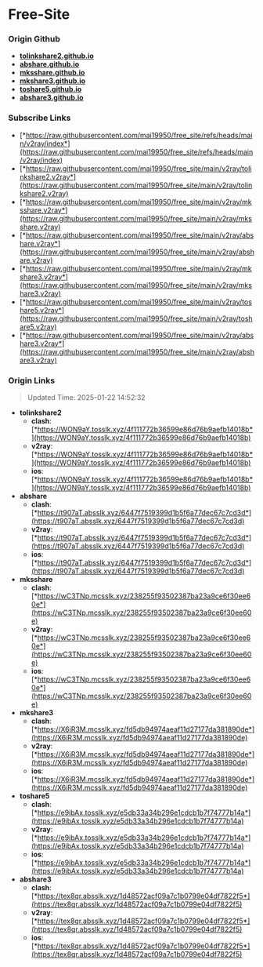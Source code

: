# Free-Site

### Origin Github

- [**tolinkshare2.github.io**](https://github.com/tolinkshare2/tolinkshare2.github.io)
- [**abshare.github.io**](https://github.com/abshare/abshare.github.io)
- [**mksshare.github.io**](https://github.com/mksshare/mksshare.github.io)
- [**mkshare3.github.io**](https://github.com/mkshare3/mkshare3.github.io)
- [**toshare5.github.io**](https://github.com/toshare5/toshare5.github.io)
- [**abshare3.github.io**](https://github.com/abshare3/abshare3.github.io)

### Subscribe Links

- [*https://raw.githubusercontent.com/mai19950/free_site/refs/heads/main/v2ray/index*](https://raw.githubusercontent.com/mai19950/free_site/refs/heads/main/v2ray/index)
- [*https://raw.githubusercontent.com/mai19950/free_site/main/v2ray/tolinkshare2.v2ray*](https://raw.githubusercontent.com/mai19950/free_site/main/v2ray/tolinkshare2.v2ray)
- [*https://raw.githubusercontent.com/mai19950/free_site/main/v2ray/mksshare.v2ray*](https://raw.githubusercontent.com/mai19950/free_site/main/v2ray/mksshare.v2ray)
- [*https://raw.githubusercontent.com/mai19950/free_site/main/v2ray/abshare.v2ray*](https://raw.githubusercontent.com/mai19950/free_site/main/v2ray/abshare.v2ray)
- [*https://raw.githubusercontent.com/mai19950/free_site/main/v2ray/mkshare3.v2ray*](https://raw.githubusercontent.com/mai19950/free_site/main/v2ray/mkshare3.v2ray)
- [*https://raw.githubusercontent.com/mai19950/free_site/main/v2ray/toshare5.v2ray*](https://raw.githubusercontent.com/mai19950/free_site/main/v2ray/toshare5.v2ray)
- [*https://raw.githubusercontent.com/mai19950/free_site/main/v2ray/abshare3.v2ray*](https://raw.githubusercontent.com/mai19950/free_site/main/v2ray/abshare3.v2ray)

### Origin Links

> Updated Time: 2025-01-22 14:52:32

- **tolinkshare2**
  - **clash**: [*https://WON9aY.tosslk.xyz/4f111772b36599e86d76b9aefb14018b*](https://WON9aY.tosslk.xyz/4f111772b36599e86d76b9aefb14018b)
  - **v2ray**: [*https://WON9aY.tosslk.xyz/4f111772b36599e86d76b9aefb14018b*](https://WON9aY.tosslk.xyz/4f111772b36599e86d76b9aefb14018b)
  - **ios**: [*https://WON9aY.tosslk.xyz/4f111772b36599e86d76b9aefb14018b*](https://WON9aY.tosslk.xyz/4f111772b36599e86d76b9aefb14018b)
- **abshare**
  - **clash**: [*https://t907aT.absslk.xyz/6447f7519399d1b5f6a77dec67c7cd3d*](https://t907aT.absslk.xyz/6447f7519399d1b5f6a77dec67c7cd3d)
  - **v2ray**: [*https://t907aT.absslk.xyz/6447f7519399d1b5f6a77dec67c7cd3d*](https://t907aT.absslk.xyz/6447f7519399d1b5f6a77dec67c7cd3d)
  - **ios**: [*https://t907aT.absslk.xyz/6447f7519399d1b5f6a77dec67c7cd3d*](https://t907aT.absslk.xyz/6447f7519399d1b5f6a77dec67c7cd3d)
- **mksshare**
  - **clash**: [*https://wC3TNp.mcsslk.xyz/238255f93502387ba23a9ce6f30ee60e*](https://wC3TNp.mcsslk.xyz/238255f93502387ba23a9ce6f30ee60e)
  - **v2ray**: [*https://wC3TNp.mcsslk.xyz/238255f93502387ba23a9ce6f30ee60e*](https://wC3TNp.mcsslk.xyz/238255f93502387ba23a9ce6f30ee60e)
  - **ios**: [*https://wC3TNp.mcsslk.xyz/238255f93502387ba23a9ce6f30ee60e*](https://wC3TNp.mcsslk.xyz/238255f93502387ba23a9ce6f30ee60e)
- **mkshare3**
  - **clash**: [*https://X6iR3M.mcsslk.xyz/fd5db94974aeaf11d27177da381890de*](https://X6iR3M.mcsslk.xyz/fd5db94974aeaf11d27177da381890de)
  - **v2ray**: [*https://X6iR3M.mcsslk.xyz/fd5db94974aeaf11d27177da381890de*](https://X6iR3M.mcsslk.xyz/fd5db94974aeaf11d27177da381890de)
  - **ios**: [*https://X6iR3M.mcsslk.xyz/fd5db94974aeaf11d27177da381890de*](https://X6iR3M.mcsslk.xyz/fd5db94974aeaf11d27177da381890de)
- **toshare5**
  - **clash**: [*https://e9ibAx.tosslk.xyz/e5db33a34b296e1cdcb1b7f74777b14a*](https://e9ibAx.tosslk.xyz/e5db33a34b296e1cdcb1b7f74777b14a)
  - **v2ray**: [*https://e9ibAx.tosslk.xyz/e5db33a34b296e1cdcb1b7f74777b14a*](https://e9ibAx.tosslk.xyz/e5db33a34b296e1cdcb1b7f74777b14a)
  - **ios**: [*https://e9ibAx.tosslk.xyz/e5db33a34b296e1cdcb1b7f74777b14a*](https://e9ibAx.tosslk.xyz/e5db33a34b296e1cdcb1b7f74777b14a)
- **abshare3**
  - **clash**: [*https://tex8qr.absslk.xyz/1d48572acf09a7c1b0799e04df7822f5*](https://tex8qr.absslk.xyz/1d48572acf09a7c1b0799e04df7822f5)
  - **v2ray**: [*https://tex8qr.absslk.xyz/1d48572acf09a7c1b0799e04df7822f5*](https://tex8qr.absslk.xyz/1d48572acf09a7c1b0799e04df7822f5)
  - **ios**: [*https://tex8qr.absslk.xyz/1d48572acf09a7c1b0799e04df7822f5*](https://tex8qr.absslk.xyz/1d48572acf09a7c1b0799e04df7822f5)
